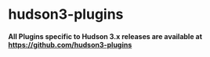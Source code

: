 hudson3-plugins
===============

<h4> All Plugins specific to Hudson 3.x releases are available at <a href=https://github.com/hudson3-plugins>https://github.com/hudson3-plugins</a> </h4>
